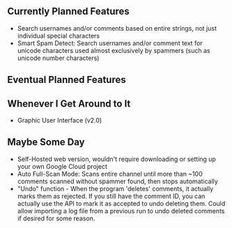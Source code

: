 ## Currently Planned Features
* Search usernames and/or comments based on entire strings, not just individual special characters
* Smart Spam Detect: Search usernames and/or comment text for unicode characters used almost exclusively by spammers (such as unicode number characters)

## Eventual Planned Features


## Whenever I Get Around to It
* Graphic User Interface (v2.0)

## Maybe Some Day
* Self-Hosted web version, wouldn't require downloading or setting up your own Google Cloud project
* Auto Full-Scan Mode: Scans entire channel until more than ~100 comments scanned without spammer found, then stops automatically
* "Undo" function - When the program 'deletes' comments, it actually marks them as rejected. If you still have the comment ID, you can actually use the API to mark it as accepted to undo deleting them. Could allow importing a log file from a previous run to undo deleted comments if desired for some reason.

